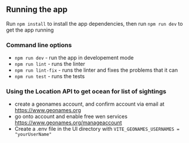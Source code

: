 ## Running the app

Run `npm install` to install the app dependencies, then run `npm run dev` to get the app running

### Command line options
- `npm run dev` - run the app in developement mode
- `npm run lint` - runs the linter
- `npm run lint-fix` - runs the linter and fixes the problems that it can
- `npm run test` - runs the tests

### Using the Location API to get ocean for list of sightings
- create a geonames account, and confirm account via email at https://www.geonames.org
- go onto account and enable free wen services https://www.geonames.org/manageaccount
- Create a .env file in the UI directory with `VITE_GEONAMES_USERNAMES = "yourUserName"`


